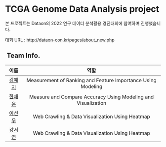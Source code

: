 # TCGA Genome Data Analysis project

본 프로젝트는 Dataon의 2022 연구 데이터 분석활용 경진대회에 참여하며 진행했습니다.

 대회 URL : http://dataon-con.kr/pages/about_new.php

## <img scr="https://user-images.githubusercontent.com/72390138/188064850-9b496e84-d3bf-4929-ae16-31ef132d31ba.png"> Team Info.
|이름|역할|
|:------:|:---:|
|<span style="color:blue">[김예지](https://github.com/meji9086)</span>|Measurement of Ranking and Feature Importance Using Modeling|
|<span style="color:blue">[한채은](https://github.com/Hanchaeeun)</span>|Measure and Compare Accuracy Using Modeling and Visualization|
|<span style="color:blue">[이선우](https://github.com/susan8653)</span>|Web Crawling & Data Visualization Using Heatmap|
|<span style="color:blue">[강서연](https://github.com/Kangseoyeon512)</span>|Web Crawling & Data Visualization Using Heatmap|
